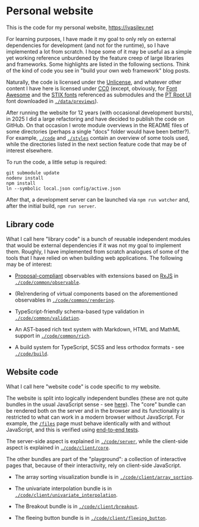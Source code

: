 # Personal website

This is the code for my personal website, https://ivasilev.net

For learning purposes, I have made it my goal to only rely on external dependencies for development (and not for the runtime), so I have implemented a lot from scratch. I hope some of it may be useful as a simple yet working reference unburdened by the feature creep of large libraries and frameworks. Some highlights are listed in the following sections. Think of the kind of code you see in "build your own web framework" blog posts.

Naturally, the code is licensed under the [Unlicense](https://unlicense.org/), and whatever other content I have here is licensed under [CC0](https://creativecommons.org/public-domain/cc0/) (except, obviously, for [Font Awesome](https://fontawesome.com/) and the [STIX fonts](https://www.stixfonts.org/) referenced as submodules and the [PT Root UI](https://www.paratype.com/fonts/pt/pt-root-ui) font downloaded in [`./data/previews`](./data/previews)).

After running the website for 12 years (with occasional development bursts), in 2025 I did a large refactoring and have decided to publish the code on GitHub. On that occasion I wrote module overviews in the README files of some directories (perhaps a single "docs" folder would have been better?). For example, [`./code`](./code) and [`./styles`](./client/styles) contain an overview of some tools used, while the directories listed in the next section feature code that may be of interest elsewhere.

To run the code, a little setup is required:
```
git submodule update
nodenv install
npm install
ln --symbolic local.json config/active.json
```

After that, a development server can be launched via `npm run watcher` and, after the initial build, `npm run server`.

## Library code

What I call here "library code" is a bunch of reusable independent modules that would be external dependencies if it was not my goal to implement them. Roughly, I have implemented from scratch analogues of some of the tools that I have relied on when building web applications. The following may be of interest:

* [Proposal-compliant](https://github.com/tc39/proposal-observable) observables with extensions based on [RxJS](https://rxjs.dev/) in [`./code/common/observable`](./code/common/observable).

* (Re)rendering of virtual components based on the aforementioned observables in [`./code/common/rendering`](./code/common/rendering).

* TypeScript-friendly schema-based type validation in [`./code/common/validation`](./code/common/validation).

* An AST-based rich text system with Markdown, HTML and MathML support in [`./code/common/rich`](./code/common/rich).

* A build system for TypeScript, SCSS and less orthodox formats - see [`./code/build`](./code/build).

## Website code

What I call here "website code" is code specific to my website.

The website is split into logically independent bundles (these are not quite bundles in the usual JavaScript sense - see [here](./code/build#typescript)). The "core" bundle can be rendered both on the server and in the browser and its functionality is restricted to what can work in a modern browser without JavaScript. For example, the [`/files`](https://ivasilev.net/files) page must behave identically with and without JavaScript, and this is verified using [end-to-end tests](./code/testing/e2e/test_files.ts).

The server-side aspect is explained in [`./code/server`](./code/server), while the client-side aspect is explained in [`./code/client/core`](./code/client/core).

The other bundles are part of the "playground": a collection of interactive pages that, because of their interactivity, rely on client-side JavaScript.

* The array sorting visualization bundle is in [`./code/client/array_sorting`](./code/client/array_sorting).

* The univariate interpolation bundle is in [`./code/client/univariate_interpolation`](./code/client/univariate_interpolation).

* The Breakout bundle is in [`./code/client/breakout`](./code/client/breakout).

* The fleeing button bundle is in [`./code/client/fleeing_button`](./code/client/fleeing_button).
